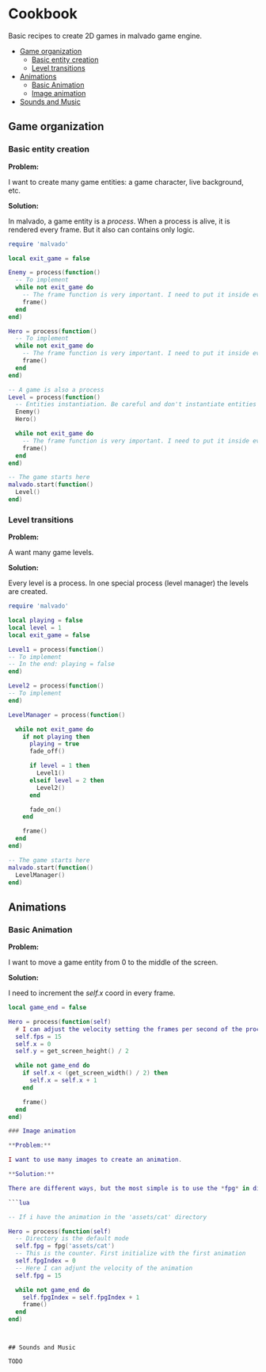 # Cookbook

Basic recipes to create 2D games in malvado game engine.

- [Game organization](#game-organization)
  - [Basic entity creation](#basic-entity-creation)
  - [Level transitions](#level-transitions)
- [Animations](#animations)
  - [Basic Animation](#basic-animation)
  - [Image animation](#image-animation)
- [Sounds and Music](#sounds-and-music)


## Game organization
### Basic entity creation

**Problem:**

I want to create many game entities: a game character, live background, etc.

**Solution:**

In malvado, a game entity is a *process*. When a process is alive, it is rendered every frame. But it also can contains only logic.

```lua
require 'malvado'

local exit_game = false

Enemy = process(function()
  -- To implement
  while not exit_game do
    -- The frame function is very important. I need to put it inside every entity loop
    frame()
  end
end)

Hero = process(function()
  -- To implement
  while not exit_game do
    -- The frame function is very important. I need to put it inside every entity loop
    frame()
  end
end)

-- A game is also a process
Level = process(function()
  -- Entities instantiation. Be careful and don't instantiate entities inside loops
  Enemy()
  Hero()

  while not exit_game do
    -- The frame function is very important. I need to put it inside every entity loop
    frame()
  end
end)

-- The game starts here
malvado.start(function()
  Level()
end)

```
### Level transitions

**Problem:**

A want many game levels.

**Solution:**

Every level is a process. In one special process (level manager) the levels are created.

```lua
require 'malvado'

local playing = false
local level = 1
local exit_game = false

Level1 = process(function()
-- To implement
-- In the end: playing = false
end)

Level2 = process(function()
-- To implement
end)

LevelManager = process(function()

  while not exit_game do
    if not playing then
      playing = true
      fade_off()

      if level = 1 then
        Level1()
      elseif level = 2 then
        Level2()
      end

      fade_on()
    end

    frame()
  end
end)

-- The game starts here
malvado.start(function()
  LevelManager()
end)
```

## Animations

### Basic Animation

**Problem:**

I want to move a game entity from 0 to the middle of the screen.

**Solution:**

I need to increment the *self.x* coord in every frame.

```lua
local game_end = false

Hero = process(function(self)
  # I can adjust the velocity setting the frames per second of the process.
  self.fps = 15
  self.x = 0
  self.y = get_screen_height() / 2

  while not game_end do
    if self.x < (get_screen_width() / 2) then
      self.x = self.x + 1
    end

    frame()
  end
end)

### Image animation

**Problem:**

I want to use many images to create an animation.

**Solution:**

There are different ways, but the most simple is to use the *fpg* in directory mode. First of all i can create a directory with the images that compounds the animation. And then create a process:

```lua

-- If i have the animation in the 'assets/cat' directory

Hero = process(function(self)
  -- Directory is the default mode
  self.fpg = fpg('assets/cat')
  -- This is the counter. First initialize with the first animation
  self.fpgIndex = 0
  -- Here I can adjunt the velocity of the animation
  self.fpg = 15

  while not game_end do
    self.fpgIndex = self.fpgIndex + 1
    frame()
  end
end)

```

```


## Sounds and Music

TODO
